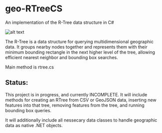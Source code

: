 # geo-RTreeCS
An implementation of the R-Tree data structure in C#

![alt text](https://upload.wikimedia.org/wikipedia/commons/thumb/5/57/RTree-Visualization-3D.svg/500px-RTree-Visualization-3D.svg.png "RTree")

The R-Tree is a data structure for querying multidimensional geographic data. It groups nearby nodes together and represents them with their minimum bounding rectangle in the next higher level of the tree, allowing efficient nearest neighbor and bounding box searches.

Main method is rtree.cs

## Status:

This project is in progress, and currently INCOMPLETE.
It will include methods for creating an RTree from CSV or GeoJSON data, inserting new features into that tree, removing features from the tree, and running bounding box queries.

It will additionally include all nessecary data classes to handle geographic data as native .NET objects.
